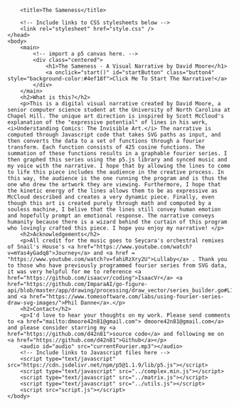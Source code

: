 <!DOCTYPE html>
<html lang="en">
    <head>
        <meta charset="UTF-8">
        <meta name="viewport" content="width=device-width, initial-scale=1.0">

        <title>The Sameness</title>

        <!-- Include links to CSS stylesheets below -->
        <link rel="stylesheet" href="style.css" />
    </head>
    <body>
        <main>
            <!-- import a p5 canvas here. -->
            <div class="centered">
                <h1>The Sameness - A Visual Narrative by David Moore</h1>
                <a onclick="start()" id="startButton" class="button4" style="background-color:#4ef18f">Click Me To Start The Narrative!</a>    
            </div>
        </main>
        <h2>What is this?</h2>
        <p>This is a digital visual narrative created by David Moore, a senior computer science student at the University of North Carolina at Chapel Hill. The unique art direction is inspired by Scott McCloud's explanation of the "expressive potential" of lines in his work, <i>Understanding Comics: The Invisible Art.</i> The narrative is computed through Javascript code that takes SVG paths as input, and then converts the data to a set of functions through a fourier transform. Each function consists of 425 cosine functions. The summation of these functions results in a graphable fourier series. I then graphed this series using the p5.js library and synced music and my voice with the narrative. I hope that by allowing the lines to come to life this piece includes the audience in the creative process. In this way, the audience is the one running the program and is thus the one who drew the artwork they are viewing. Furthermore, I hope that the kinetic energy of the lines allows them to be as expressive as McCloud described and creates a very dynamic piece. Finally, even though this art is created purely through math and computed by a souless machine, I belive that the lines still convey human emotion and hopefully prompt an emotional response. The narrative conveys humanity because there is a wizard behind the curtain of this program who lovingly crafted this piece. I hope you enjoy my narrative! </p>
        <h2>Acknowledgements</h2>
        <p>All credit for the music goes to Seycara's orchestral remixes of Snail's House's <a href="https://www.youtube.com/watch?v=mYas4yGadq8">Journey</a> and <a href = "https://www.youtube.com/watch?v=fahiRzXry2U">Lullaby</a> . Thank you to those who have previously programmed fourier series from SVG data, it was very helpful for me to reference <a href="https://github.com/isaacvr/coding">IsaacVr</a> <a href="https://github.com/ImparaAI/go-figure-api/blob/master/app/drawing/processing/draw_vector/series_builder.go#L10">ImparaAI</a> and <a href="https://www.tomesoftware.com/labs/using-fourier-series-draw-svg-images/">Phil Danne</a>.</p>
        <h2>Contact</h2>
        <p>I'd love to hear your thoughts on my work. Please send comments to <a href="mailto:dmoore42n81@gmail.com"> dmoore42n81@gmail.com</a> and please consider starring my <a href="https://github.com/d42n81">source code</a> and following me on <a href="https://github.com/d42n81">Github</a></p>
        <audio id="audio" src="currentFourier.mp3"></audio>
        <!-- Include links to Javascript files here -->
        <script type="text/javascript" src="https://cdn.jsdelivr.net/npm/p5@1.1.9/lib/p5.js"></script>
        <script type="text/javascript" src="../complex.min.js"></script>
        <script type="text/javascript" src="../matrix.js"></script>
        <script type="text/javascript" src="../utils.js"></script>
        <script src="script.js"></script>
    </body>
</html>

